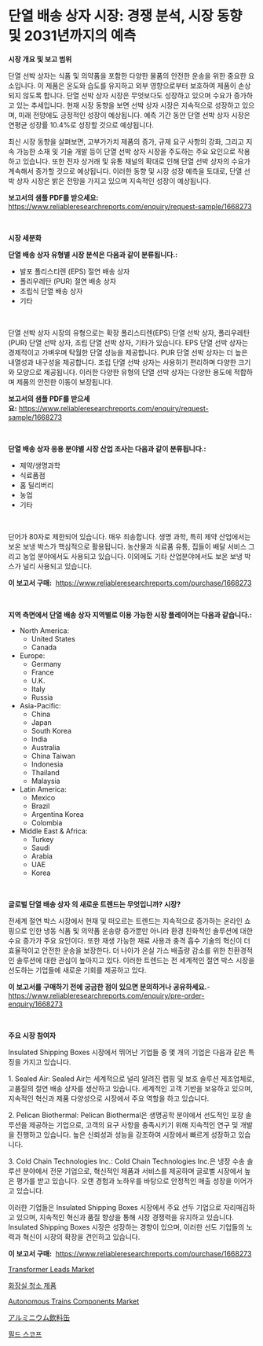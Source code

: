 <p><h1>단열 배송 상자 시장: 경쟁 분석, 시장 동향 및 2031년까지의 예측</h1></p><p><strong>시장 개요 및 보고 범위</strong></p>
<p><p>단열 선박 상자는 식품 및 의약품을 포함한 다양한 물품의 안전한 운송을 위한 중요한 요소입니다. 이 제품은 온도와 습도를 유지하고 외부 영향으로부터 보호하여 제품이 손상되지 않도록 합니다. 단열 선박 상자 시장은 무엇보다도 성장하고 있으며 수요가 증가하고 있는 추세입니다. 현재 시장 동향을 보면 선박 상자 시장은 지속적으로 성장하고 있으며, 미래 전망에도 긍정적인 성장이 예상됩니다. 예측 기간 동안 단열 선박 상자 시장은 연평균 성장률 10.4%로 성장할 것으로 예상됩니다.</p><p>최신 시장 동향을 살펴보면, 고부가가치 제품의 증가, 규제 요구 사항의 강화, 그리고 지속 가능한 소재 및 기술 개발 등이 단열 선박 상자 시장을 주도하는 주요 요인으로 작용하고 있습니다. 또한 전자 상거래 및 유통 채널의 확대로 인해 단열 선박 상자의 수요가 계속해서 증가할 것으로 예상됩니다. 이러한 동향 및 시장 성장 예측을 토대로, 단열 선박 상자 시장은 밝은 전망을 가지고 있으며 지속적인 성장이 예상됩니다.</p></p>
<p><strong>보고서의 샘플 PDF를 받으세요:</strong> <a href="https://www.reliableresearchreports.com/enquiry/request-sample/1668273">https://www.reliableresearchreports.com/enquiry/request-sample/1668273</a></p>
<p>&nbsp;</p>
<p><strong>시장 세분화</strong></p>
<p><strong>단열 배송 상자 유형별 시장 분석은 다음과 같이 분류됩니다.:</strong></p>
<p><ul><li>발포 폴리스티렌 (EPS) 절연 배송 상자</li><li>폴리우레탄 (PUR) 절연 배송 상자</li><li>조립식 단열 배송 상자</li><li>기타</li></ul></p>
<p>&nbsp;</p>
<p><p>단열 선박 상자 시장의 유형으로는 확장 폴리스티렌(EPS) 단열 선박 상자, 폴리우레탄(PUR) 단열 선박 상자, 조립 단열 선박 상자, 기타가 있습니다. EPS 단열 선박 상자는 경제적이고 가벼우며 탁월한 단열 성능을 제공합니다. PUR 단열 선박 상자는 더 높은 내열성과 내구성을 제공합니다. 조립 단열 선박 상자는 사용하기 편리하며 다양한 크기와 모양으로 제공됩니다. 이러한 다양한 유형의 단열 선박 상자는 다양한 용도에 적합하며 제품의 안전한 이동이 보장됩니다.</p></p>
<p><strong>보고서의 샘플 PDF를 받으세요:</strong>&nbsp;<a href="https://www.reliableresearchreports.com/enquiry/request-sample/1668273">https://www.reliableresearchreports.com/enquiry/request-sample/1668273</a></p>
<p>&nbsp;</p>
<p><strong> 단열 배송 상자 응용 분야별 시장 산업 조사는 다음과 같이 분류됩니다.:</strong></p>
<p><ul><li>제약/생명과학</li><li>식료품점</li><li>홈 딜리버리</li><li>농업</li><li>기타</li></ul></p>
<p>&nbsp;</p>
<p><p>단어가 80자로 제한되어 있습니다. 매우 죄송합니다. 생명 과학, 특히 제약 산업에서는 보온 보냉 박스가 핵심적으로 활용됩니다. 농산물과 식료품 유통, 집들이 배달 서비스 그리고 농업 분야에서도 사용되고 있습니다. 이외에도 기타 산업분야에서도 보온 보냉 박스가 널리 사용되고 있습니다.</p></p>
<p><strong>이 보고서 구매:</strong>&nbsp; <a href="https://www.reliableresearchreports.com/purchase/1668273">https://www.reliableresearchreports.com/purchase/1668273</a></p>
<p>&nbsp;</p>
<p><strong>지역 측면에서 단열 배송 상자 지역별로 이용 가능한 시장 플레이어는 다음과 같습니다.:</strong></p>
<p><ul>
    <li>
        North America:
        <ul>
            <li>United States</li>
            <li>Canada</li>
        </ul>
    </li>
    <li>
        Europe:
        <ul>
            <li>Germany</li>
            <li>France</li>
            <li>U.K.</li>
            <li>Italy</li>
            <li>Russia</li>
        </ul>
    </li>
    <li>
        Asia-Pacific:
        <ul>
            <li>China</li>
            <li>Japan</li>
            <li>South Korea</li>
            <li>India</li>
            <li>Australia</li>
            <li>China Taiwan</li>
            <li>Indonesia</li>
            <li>Thailand</li>
            <li>Malaysia</li>
        </ul>
    </li>
    <li>
        Latin America:
        <ul>
            <li>Mexico</li>
            <li>Brazil</li>
            <li>Argentina Korea</li>
            <li>Colombia</li>
        </ul>
    </li>
    <li>
        Middle East & Africa:
        <ul>
            <li>Turkey</li>
            <li>Saudi</li>
            <li>Arabia</li>
            <li>UAE</li>
            <li>Korea</li>
        </ul>
    </li>
    </ul></p>
<p>&nbsp;</p>
<p><strong>글로벌 단열 배송 상자 의 새로운 트렌드는 무엇입니까? 시장?</strong></p>
<p><p>전세계 절연 박스 시장에서 현재 및 떠오르는 트렌드는 지속적으로 증가하는 온라인 쇼핑으로 인한 냉동 식품 및 의약품 운송량 증가뿐만 아니라 환경 친화적인 솔루션에 대한 수요 증가가 주요 요인이다. 또한 재생 가능한 재료 사용과 충격 흡수 기술의 혁신이 더 효율적이고 안전한 운송을 보장한다. 더 나아가 온실 가스 배출량 감소를 위한 친환경적인 솔루션에 대한 관심이 높아지고 있다. 이러한 트렌드는 전 세계적인 절연 박스 시장을 선도하는 기업들에 새로운 기회를 제공하고 있다.</p></p>
<p><strong>이 보고서를 구매하기 전에 궁금한 점이 있으면 문의하거나 공유하세요.</strong>- <a href="https://www.reliableresearchreports.com/enquiry/pre-order-enquiry/1668273">https://www.reliableresearchreports.com/enquiry/pre-order-enquiry/1668273</a></p>
<p>&nbsp;</p>
<p><strong>주요 시장 참여자</strong></p>
<p><p>Insulated Shipping Boxes 시장에서 뛰어난 기업들 중 몇 개의 기업은 다음과 같은 특징을 가지고 있습니다.</p><p>1. Sealed Air: Sealed Air는 세계적으로 널리 알려진 랩핑 및 보호 솔루션 제조업체로, 고품질의 절연 배송 상자를 생산하고 있습니다. 세계적인 고객 기반을 보유하고 있으며, 지속적인 혁신과 제품 다양성으로 시장에서 주요 역할을 하고 있습니다.</p><p>2. Pelican Biothermal: Pelican Biothermal은 생명공학 분야에서 선도적인 포장 솔루션을 제공하는 기업으로, 고객의 요구 사항을 충족시키기 위해 지속적인 연구 및 개발을 진행하고 있습니다. 높은 신뢰성과 성능을 강조하여 시장에서 빠르게 성장하고 있습니다.</p><p>3. Cold Chain Technologies Inc.: Cold Chain Technologies Inc.은 냉장 수송 솔루션 분야에서 전문 기업으로, 혁신적인 제품과 서비스를 제공하며 글로벌 시장에서 높은 평가를 받고 있습니다. 오랜 경험과 노하우를 바탕으로 안정적인 매출 성장을 이어가고 있습니다.</p><p>이러한 기업들은 Insulated Shipping Boxes 시장에서 주요 선두 기업으로 자리매김하고 있으며, 지속적인 혁신과 품질 향상을 통해 시장 경쟁력을 유지하고 있습니다. Insulated Shipping Boxes 시장은 성장하는 경향이 있으며, 이러한 선도 기업들의 노력과 혁신이 시장의 확장을 견인하고 있습니다.</p></p>
<p><strong>이 보고서 구매:</strong>&nbsp;&nbsp;<a href="https://www.reliableresearchreports.com/purchase/1668273">https://www.reliableresearchreports.com/purchase/1668273</a></p>
<p><p><a href="https://github.com/mahnoor2003/Market-Research-Report-List-3/blob/main/transformer-leads-market.md">Transformer Leads Market</a></p><p><a href="https://medium.com/@axintepreda1/%ED%99%94%EC%9E%A5%EC%8B%A4-%EC%B2%AD%EC%86%8C-%EC%A0%9C%ED%92%88-%EC%8B%9C%EC%9E%A5-%EC%9C%A0%ED%98%95-%EC%9D%91%EC%9A%A9-%EB%B0%8F-%EC%A7%80%EB%A6%AC%EC%97%90-%EB%8C%80%ED%95%9C-%ED%8F%AC%EA%B4%84%EC%A0%81%EC%9D%B8-%ED%8F%89%EA%B0%80-eac4c52a8784">화장실 청소 제품</a></p><p><a href="https://issuu.com/reportprime-2/docs/autonomous-trains-components-market-size-2030.pptx">Autonomous Trains Components Market</a></p><p><a href="https://medium.com/@deonboer2023/%E3%82%A2%E3%83%AB%E3%83%9F%E3%83%8B%E3%82%A6%E3%83%A0%E8%A3%BD%E7%BC%B6%E5%B8%82%E5%A0%B4-%E7%A8%AE%E9%A1%9E-%E7%94%A8%E9%80%94-%E5%9C%B0%E7%90%86%E5%88%A5%E3%81%AE%E7%B7%8F%E5%90%88%E8%A9%95%E4%BE%A1-2702afc9bbf2">アルミニウム飲料缶</a></p><p><a href="https://github.com/CliftonFisher9067/Market-Research-Report-List-1/blob/main/961397015339.md">필드 스코프</a></p></p>

